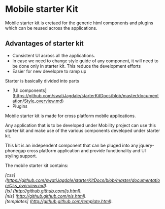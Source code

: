 Mobile starter Kit
================================

Mobile starter kit is cretaed for the generic html components and plugins which can be reused across 
the applications.

Advantages of starter kit
-----------------------------
* Consistent UI across all the applications.
* In case we need to change style guide of any component, it will need to be done only in starter kit. This reduce the development efforts
* Easier for new developre to ramp up

Starter is basically divided into parts
* [UI components] (https://github.com/swatiJagdale/starterKitDocs/blob/master/documentation/Style_overview.md)
* Plugins

Mobile starter kit is made for cross platform mobile applications.

Any application that is to be developed under Mobility project can use this starter kit 
and make use of the various components developed under starter kit.

This kit is an independent component that can be pluged into any 
jquery-phonegap cross platform application and provide functionality and UI styling support.


The mobile starter kit contains:

*[css] (https://github.com/swatiJagdale/starterKitDocs/blob/master/documentation/Css_overview.md).*  
*[js] (http://github.github.com/js.html).*      
*[nls] (http://github.github.com/nls.html).*  
*[templates] (http://github.github.com/template.html).*  




